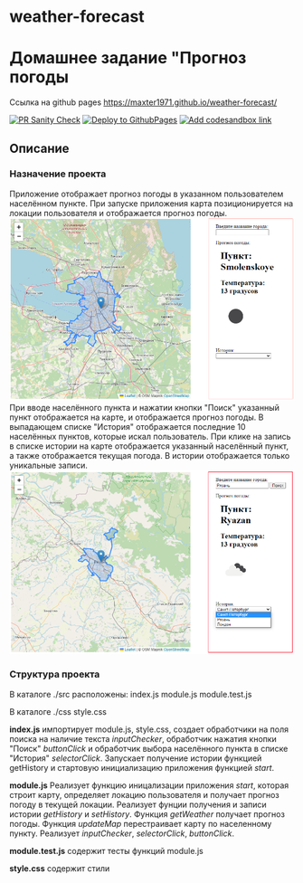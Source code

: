 # weather-forecast

# Домашнее задание "Прогноз погоды

Ссылка на github pages https://maxter1971.github.io/weather-forecast/

[![PR Sanity Check](https://github.com/Maxter1971/weather-forecast/actions/workflows/sanity-check.yml/badge.svg?branch=dev)](https://github.com/Maxter1971/weather-forecast/actions/workflows/sanity-check.yml)
[![Deploy to GithubPages](https://github.com/Maxter1971/weather-forecast/actions/workflows/deploy-to-gh-pages.yml/badge.svg?branch=dev)](https://github.com/Maxter1971/weather-forecast/actions/workflows/deploy-to-gh-pages.yml)
[![Add codesandbox link](https://github.com/Maxter1971/weather-forecast/actions/workflows/codesandbox-link-comment.yml/badge.svg?branch=dev)](https://github.com/Maxter1971/weather-forecast/actions/workflows/codesandbox-link-comment.yml)

## Описание

### Назначение проекта

Приложение отображает прогноз погоды в указанном пользователем населённом пункте.
При запуске приложения карта позиционируется на локации пользователя и отображается
прогноз погоды.
![](./img/1.png)
При вводе населённого пункта и нажатии кнопки "Поиск" указанный пункт отображается на карте,
и отображается прогноз погоды. В выпадающем списке "История" отображается
последние 10 населённых пунктов, которые искал пользователь. При клике на запись в списке
истории на карте отображается указанный населённый пункт, а также отображается текущая погода.
В истории отображается только уникальные записи.
![](./img/2.png)

### Структура проекта

В каталоге ./src расположены:
index.js
module.js
module.test.js

В каталоге ./css
style.css

**index.js** импортирует module.js, style.css, создает обработчики на поля поиска на наличие текста _inputChecker_,
обработчик нажатия кнопки "Поиск" _buttonClick_ и обработчик выбора населённого пункта в списке "История"
_selectorClick_. Запускает получение истории функцией getHistory и стартовую инициализацию приложения функцией
_start_.

**module.js** Реализует функцию иницализации приложения _start_, которая строит карту, определяет локацию пользователя
и получает прогноз погоду в текущей локации. Реализует фунции получения и записи истории _getHistory_
и _setHistory_. Функция _getWeather_ получает прогноз погоды. Функция _updateMap_ перестраивает карту по населенному пункту.
Реализует _inputChecker_, _selectorClick_, _buttonClick_.

**module.test.js** содержит тесты функций module.js

**style.css** содержит стили

